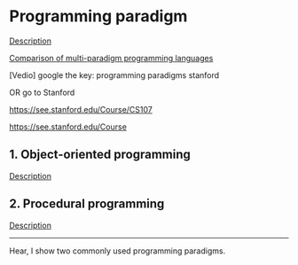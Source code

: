 

# Programming paradigm

[Description](https://en.wikipedia.org/wiki/Programming_paradigm) 

[Comparison of multi-paradigm programming languages](https://en.wikipedia.org/wiki/Comparison_of_multi-paradigm_programming_languages)

[Vedio]
google the key: programming paradigms stanford

OR go to Stanford

https://see.stanford.edu/Course/CS107

https://see.stanford.edu/Course



## 1. Object-oriented programming
[Description](https://en.wikipedia.org/wiki/Object-oriented_programming)



## 2. Procedural programming

[Description](https://en.wikipedia.org/wiki/Procedural_programming)



------

Hear, I show two commonly used programming paradigms.

